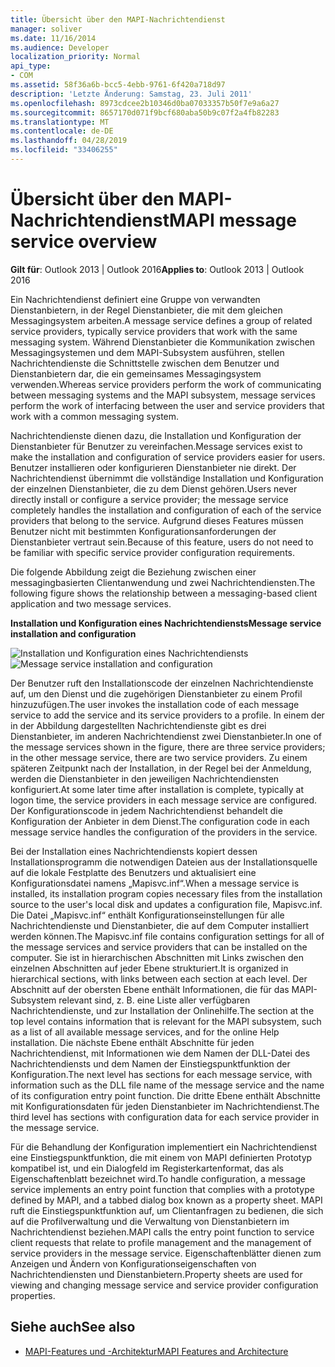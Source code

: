```yaml
---
title: Übersicht über den MAPI-Nachrichtendienst
manager: soliver
ms.date: 11/16/2014
ms.audience: Developer
localization_priority: Normal
api_type:
- COM
ms.assetid: 58f36a6b-bcc5-4ebb-9761-6f420a718d97
description: 'Letzte Änderung: Samstag, 23. Juli 2011'
ms.openlocfilehash: 8973cdcee2b10346d0ba07033357b50f7e9a6a27
ms.sourcegitcommit: 8657170d071f9bcf680aba50b9c07f2a4fb82283
ms.translationtype: MT
ms.contentlocale: de-DE
ms.lasthandoff: 04/28/2019
ms.locfileid: "33406255"
---
```

# <a name="mapi-message-service-overview"></a><span data-ttu-id="cdc3d-103">Übersicht über den MAPI-Nachrichtendienst</span><span class="sxs-lookup"><span data-stu-id="cdc3d-103">MAPI message service overview</span></span>
  
<span data-ttu-id="cdc3d-104">**Gilt für**: Outlook 2013 | Outlook 2016</span><span class="sxs-lookup"><span data-stu-id="cdc3d-104">**Applies to**: Outlook 2013 | Outlook 2016</span></span> 
  
<span data-ttu-id="cdc3d-105">Ein Nachrichtendienst definiert eine Gruppe von verwandten Dienstanbietern, in der Regel Dienstanbieter, die mit dem gleichen Messagingsystem arbeiten.</span><span class="sxs-lookup"><span data-stu-id="cdc3d-105">A message service defines a group of related service providers, typically service providers that work with the same messaging system.</span></span> <span data-ttu-id="cdc3d-106">Während Dienstanbieter die Kommunikation zwischen Messagingsystemen und dem MAPI-Subsystem ausführen, stellen Nachrichtendienste die Schnittstelle zwischen dem Benutzer und Dienstanbietern dar, die ein gemeinsames Messagingsystem verwenden.</span><span class="sxs-lookup"><span data-stu-id="cdc3d-106">Whereas service providers perform the work of communicating between messaging systems and the MAPI subsystem, message services perform the work of interfacing between the user and service providers that work with a common messaging system.</span></span>  
  
<span data-ttu-id="cdc3d-107">Nachrichtendienste dienen dazu, die Installation und Konfiguration der Dienstanbieter für Benutzer zu vereinfachen.</span><span class="sxs-lookup"><span data-stu-id="cdc3d-107">Message services exist to make the installation and configuration of service providers easier for users.</span></span> <span data-ttu-id="cdc3d-108">Benutzer installieren oder konfigurieren Dienstanbieter nie direkt. Der Nachrichtendienst übernimmt die vollständige Installation und Konfiguration der einzelnen Dienstanbieter, die zu dem Dienst gehören.</span><span class="sxs-lookup"><span data-stu-id="cdc3d-108">Users never directly install or configure a service provider; the message service completely handles the installation and configuration of each of the service providers that belong to the service.</span></span> <span data-ttu-id="cdc3d-109">Aufgrund dieses Features müssen Benutzer nicht mit bestimmten Konfigurationsanforderungen der Dienstanbieter vertraut sein.</span><span class="sxs-lookup"><span data-stu-id="cdc3d-109">Because of this feature, users do not need to be familiar with specific service provider configuration requirements.</span></span> 
  
<span data-ttu-id="cdc3d-110">Die folgende Abbildung zeigt die Beziehung zwischen einer messagingbasierten Clientanwendung und zwei Nachrichtendiensten.</span><span class="sxs-lookup"><span data-stu-id="cdc3d-110">The following figure shows the relationship between a messaging-based client application and two message services.</span></span>
  
<span data-ttu-id="cdc3d-111">**Installation und Konfiguration eines Nachrichtendiensts**</span><span class="sxs-lookup"><span data-stu-id="cdc3d-111">**Message service installation and configuration**</span></span>
  
<span data-ttu-id="cdc3d-112">![Installation und Konfiguration eines Nachrichtendiensts](media/amapi_44.gif "Installation und Konfiguration eines Nachrichtendiensts")</span><span class="sxs-lookup"><span data-stu-id="cdc3d-112">![Message service installation and configuration](media/amapi_44.gif "Message service installation and configuration")</span></span>
  
<span data-ttu-id="cdc3d-113">Der Benutzer ruft den Installationscode der einzelnen Nachrichtendienste auf, um den Dienst und die zugehörigen Dienstanbieter zu einem Profil hinzuzufügen.</span><span class="sxs-lookup"><span data-stu-id="cdc3d-113">The user invokes the installation code of each message service to add the service and its service providers to a profile.</span></span> <span data-ttu-id="cdc3d-114">In einem der in der Abbildung dargestellten Nachrichtendienste gibt es drei Dienstanbieter, im anderen Nachrichtendienst zwei Dienstanbieter.</span><span class="sxs-lookup"><span data-stu-id="cdc3d-114">In one of the message services shown in the figure, there are three service providers; in the other message service, there are two service providers.</span></span> <span data-ttu-id="cdc3d-115">Zu einem späteren Zeitpunkt nach der Installation, in der Regel bei der Anmeldung, werden die Dienstanbieter in den jeweiligen Nachrichtendiensten konfiguriert.</span><span class="sxs-lookup"><span data-stu-id="cdc3d-115">At some later time after installation is complete, typically at logon time, the service providers in each message service are configured.</span></span> <span data-ttu-id="cdc3d-116">Der Konfigurationscode in jedem Nachrichtendienst behandelt die Konfiguration der Anbieter in dem Dienst.</span><span class="sxs-lookup"><span data-stu-id="cdc3d-116">The configuration code in each message service handles the configuration of the providers in the service.</span></span>
  
<span data-ttu-id="cdc3d-117">Bei der Installation eines Nachrichtendiensts kopiert dessen Installationsprogramm die notwendigen Dateien aus der Installationsquelle auf die lokale Festplatte des Benutzers und aktualisiert eine Konfigurationsdatei namens „Mapisvc.inf“.</span><span class="sxs-lookup"><span data-stu-id="cdc3d-117">When a message service is installed, its installation program copies necessary files from the installation source to the user's local disk and updates a configuration file, Mapisvc.inf.</span></span> <span data-ttu-id="cdc3d-118">Die Datei „Mapisvc.inf“ enthält Konfigurationseinstellungen für alle Nachrichtendienste und Dienstanbieter, die auf dem Computer installiert werden können.</span><span class="sxs-lookup"><span data-stu-id="cdc3d-118">The Mapisvc.inf file contains configuration settings for all of the message services and service providers that can be installed on the computer.</span></span> <span data-ttu-id="cdc3d-119">Sie ist in hierarchischen Abschnitten mit Links zwischen den einzelnen Abschnitten auf jeder Ebene strukturiert.</span><span class="sxs-lookup"><span data-stu-id="cdc3d-119">It is organized in hierarchical sections, with links between each section at each level.</span></span> <span data-ttu-id="cdc3d-120">Der Abschnitt auf der obersten Ebene enthält Informationen, die für das MAPI-Subsystem relevant sind, z. B. eine Liste aller verfügbaren Nachrichtendienste, und zur Installation der Onlinehilfe.</span><span class="sxs-lookup"><span data-stu-id="cdc3d-120">The section at the top level contains information that is relevant for the MAPI subsystem, such as a list of all available message services, and for the online Help installation.</span></span> <span data-ttu-id="cdc3d-121">Die nächste Ebene enthält Abschnitte für jeden Nachrichtendienst, mit Informationen wie dem Namen der DLL-Datei des Nachrichtendiensts und dem Namen der Einstiegspunktfunktion der Konfiguration.</span><span class="sxs-lookup"><span data-stu-id="cdc3d-121">The next level has sections for each message service, with information such as the DLL file name of the message service and the name of its configuration entry point function.</span></span> <span data-ttu-id="cdc3d-122">Die dritte Ebene enthält Abschnitte mit Konfigurationsdaten für jeden Dienstanbieter im Nachrichtendienst.</span><span class="sxs-lookup"><span data-stu-id="cdc3d-122">The third level has sections with configuration data for each service provider in the message service.</span></span> 
  
<span data-ttu-id="cdc3d-123">Für die Behandlung der Konfiguration implementiert ein Nachrichtendienst eine Einstiegspunktfunktion, die mit einem von MAPI definierten Prototyp kompatibel ist, und ein Dialogfeld im Registerkartenformat, das als Eigenschaftenblatt bezeichnet wird.</span><span class="sxs-lookup"><span data-stu-id="cdc3d-123">To handle configuration, a message service implements an entry point function that complies with a prototype defined by MAPI, and a tabbed dialog box known as a property sheet.</span></span> <span data-ttu-id="cdc3d-124">MAPI ruft die Einstiegspunktfunktion auf, um Clientanfragen zu bedienen, die sich auf die Profilverwaltung und die Verwaltung von Dienstanbietern im Nachrichtendienst beziehen.</span><span class="sxs-lookup"><span data-stu-id="cdc3d-124">MAPI calls the entry point function to service client requests that relate to profile management and the management of service providers in the message service.</span></span> <span data-ttu-id="cdc3d-125">Eigenschaftenblätter dienen zum Anzeigen und Ändern von Konfigurationseigenschaften von Nachrichtendiensten und Dienstanbietern.</span><span class="sxs-lookup"><span data-stu-id="cdc3d-125">Property sheets are used for viewing and changing message service and service provider configuration properties.</span></span> 
  
## <a name="see-also"></a><span data-ttu-id="cdc3d-126">Siehe auch</span><span class="sxs-lookup"><span data-stu-id="cdc3d-126">See also</span></span>

- [<span data-ttu-id="cdc3d-127">MAPI-Features und -Architektur</span><span class="sxs-lookup"><span data-stu-id="cdc3d-127">MAPI Features and Architecture</span></span>](mapi-features-and-architecture.md)

